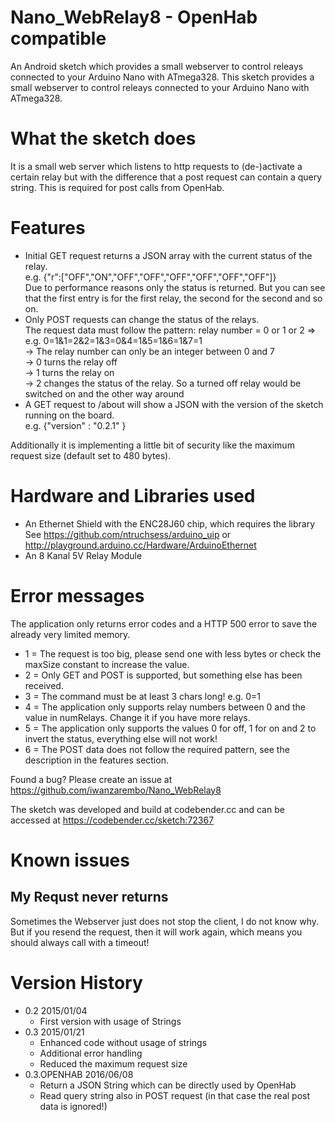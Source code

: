 # Nano_WebRelay8 - OpenHab compatible
An Android sketch which provides a small webserver to control releays connected to your Arduino Nano with ATmega328.
This sketch provides a small webserver to control releays connected to your Arduino Nano with ATmega328.

# What the sketch does
It is a small web server which listens to http requests to (de-)activate a certain relay but with the difference that
a post request can contain a query string. This is required for post calls from OpenHab.

# Features
- Initial GET request returns a JSON array with the current status of the relay.  
  e.g.   {"r":["OFF","ON","OFF","OFF","OFF","OFF","OFF","OFF"]}  
  Due to performance reasons only the status is returned. But you can see that the first entry is for the first relay, the second for the second and so on.
- Only POST requests can change the status of the relays.  
  The request data must follow the pattern: relay number = 0 or 1 or 2 => e.g. 0=1&1=2&2=1&3=0&4=1&5=1&6=1&7=1  
  -> The relay number can only be an integer between 0 and 7  
  -> 0 turns the relay off  
  -> 1 turns the relay on  
  -> 2 changes the status of the relay. So a turned off relay would be switched on and the other way around
- A GET request to /about will show a JSON with the version of the sketch running on the board.  
  e.g.  {"version" : "0.2.1" }
  
Additionally it is implementing a little bit of security like the maximum request size (default 
set to 480 bytes).

# Hardware and Libraries used
- An Ethernet Shield with the ENC28J60 chip, which requires the library  
  See https://github.com/ntruchsess/arduino_uip or http://playground.arduino.cc/Hardware/ArduinoEthernet
- An 8 Kanal 5V Relay Module 

# Error messages
The application only returns error codes and a HTTP 500 error to save the already very limited memory. 
- 1 = The request is too big, please send one with less bytes or check the maxSize constant to increase the value.
- 2 = Only GET and POST is supported, but something else has been received.
- 3 = The command must be at least 3 chars long! e.g. 0=1
- 4 = The application only supports relay numbers between 0 and the value in numRelays. Change it if you have more relays.
- 5 = The application only supports the values 0 for off, 1 for on and 2 to invert the status, everything else will not work!
- 6 = The POST data does not follow the required pattern, see the description in the features section.

Found a bug? Please create an issue at https://github.com/iwanzarembo/Nano_WebRelay8

The sketch was developed and build at codebender.cc and can be accessed at https://codebender.cc/sketch:72367

# Known issues

## My Requst never returns
Sometimes the Webserver just does not stop the client, I do not know why. But if you resend the request, then it will 
work again, which means you should always call with a timeout!

# Version History

- 0.2 2015/01/04
  * First version with usage of Strings
- 0.3 2015/01/21
  * Enhanced code without usage of strings
  * Additional error handling
  * Reduced the maximum request size
- 0.3.OPENHAB 2016/06/08
  * Return a JSON String which can be directly used by OpenHab
  * Read query string also in POST request (in that case the real post data is ignored!)


